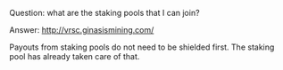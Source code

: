 Question: what are the staking pools that I can join?

Answer:
http://vrsc.ginasismining.com/


Payouts from staking pools do not need to be shielded first. The staking pool has already taken care of that.